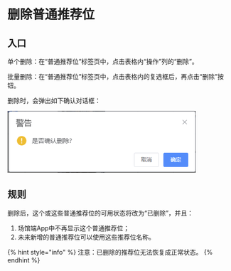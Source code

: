 # 删除普通推荐位

## 入口

单个删除：在“普通推荐位”标签页中，点击表格内“操作”列的“删除”。

批量删除：在“普通推荐位”标签页中，点击表格内的复选框后，再点击“删除”按钮。

删除时，会弹出如下确认对话框：

![删除普通推荐位](<../../../../.gitbook/assets/image (6).png>)

## 规则

删除后，这个或这些普通推荐位的可用状态将改为“已删除”，并且：

1. 场馆端App中不再显示这个普通推荐位；
2. 未来新增的普通推荐位可以使用这些推荐位名称。

{% hint style="info" %}
注意：已删除的推荐位无法恢复成正常状态。
{% endhint %}
